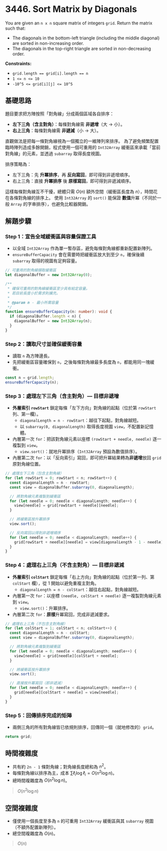 # 3446. Sort Matrix by Diagonals

You are given an `n x n` square matrix of integers `grid`. 
Return the matrix such that:

- The diagonals in the bottom-left triangle (including the middle diagonal) are sorted in non-increasing order.
- The diagonals in the top-right triangle are sorted in non-decreasing order.

**Constraints:**

- `grid.length == grid[i].length == n`
- `1 <= n <= 10`
- `-10^5 <= grid[i][j] <= 10^5`

## 基礎思路

題目要求把方陣按照「對角線」分成兩個區域各自排序：

- **左下三角（含主對角）**：每條對角線需 **非遞增**（大 -> 小）。
- **右上三角**：每條對角線需 **非遞減**（小 -> 大）。

直觀做法是把每一條對角線視為一個獨立的一維陣列來排序。
為了避免頻繁配置臨時陣列造成多餘開銷，程式使用一個可重用的 `Int32Array` 緩衝區來承載「當前對角線」的元素，並透過 `subarray` 取得長度視圖。

排序策略為：

- 左下三角：先 **升冪排序**，再 **反向寫回**，即可得到非遞增順序。
- 右上三角：直接 **升冪排序** 後 **原樣寫回**，即可得到非遞減順序。

這樣每條對角線互不干擾，總體只需 $O(n)$ 額外空間（緩衝區長度為 $n$），時間花在各條對角線的排序上。
使用 `Int32Array` 的 `sort()` 能保證 **數值**升冪（不同於一般 `Array` 的字串排序），也避免比較器開銷。

## 解題步驟

### Step 1：宣告全域緩衝區與容量保證工具

- 以全域 `Int32Array` 作為單一暫存區，避免每條對角線都重新配置新陣列。
- `ensureBufferCapacity` 會在需要時把緩衝區放大到至少 `n`，確保後續 `subarray` 取得的視圖有足夠容量。

```typescript
// 可重用的對角線擷取緩衝區
let diagonalBuffer = new Int32Array(0);

/**
 * 確保可重用的對角線緩衝區至少具有給定容量。
 * 若目前長度小於需求則擴充。
 *
 * @param n - 最小所需容量
 */
function ensureBufferCapacity(n: number): void {
  if (diagonalBuffer.length < n) {
    diagonalBuffer = new Int32Array(n);
  }
}
```

### Step 2：讀取尺寸並確保緩衝容量

- 讀取 `n` 為方陣邊長。
- 先把緩衝區容量確保到 `n`，之後每條對角線最多長度為 `n`，都能用同一塊緩衝。

```typescript
const n = grid.length;
ensureBufferCapacity(n);
```

### Step 3：處理左下三角（含主對角）— 目標非遞增

- **外層索引 `rowStart`** 鎖定每條「左下方向」對角線的起點（位於第 `rowStart` 列、第一欄）。
  - `diagonalLength = n - rowStart`：越往下起點，對角線越短。
  - 以 `subarray(0, diagonalLength)` 取得長度視圖 `view`，不配置新記憶體。
- 內層第一次 `for`：把該對角線元素以座標 `(rowStart + needle, needle)` 逐一複製到 `view`。
  - `view.sort()`：就地升冪排序（`Int32Array` 預設為數值排序）。
- 內層第二次 `for`：以「反向索引」寫回，即可把升冪結果轉為**非遞增**放回 `grid` 原對角線位置。

```typescript
// 處理左下三角（包含主對角線）
for (let rowStart = 0; rowStart < n; rowStart++) {
  const diagonalLength = n - rowStart;
  const view = diagonalBuffer.subarray(0, diagonalLength);

  // 將對角線元素複製到緩衝區
  for (let needle = 0; needle < diagonalLength; needle++) {
    view[needle] = grid[rowStart + needle][needle];
  }

  // 將緩衝區按升冪排序
  view.sort();

  // 反向寫回以得到非遞增順序
  for (let needle = 0; needle < diagonalLength; needle++) {
    grid[rowStart + needle][needle] = view[diagonalLength - 1 - needle];
  }
}
```

### Step 4：處理右上三角（不含主對角）— 目標非遞減

- **外層索引 `colStart`** 鎖定每條「右上方向」對角線的起點（位於第一列、第 `colStart` 欄），從 1 開始以避免重複主對角。
  - `diagonalLength = n - colStart`：越往右起點，對角線越短。
- 內層第一次 `for`：以座標 `(needle, colStart + needle)` 逐一複製對角線元素到 `view`。
  - `view.sort()`：升冪排序。
- 內層第二次 `for`：**原樣**升冪寫回，完成非遞減要求。

```typescript
// 處理右上三角（不包含主對角線）
for (let colStart = 1; colStart < n; colStart++) {
  const diagonalLength = n - colStart;
  const view = diagonalBuffer.subarray(0, diagonalLength);

  // 將對角線元素複製到緩衝區
  for (let needle = 0; needle < diagonalLength; needle++) {
    view[needle] = grid[needle][colStart + needle];
  }

  // 將緩衝區按升冪排序
  view.sort();

  // 直接按升冪寫回（即非遞減）
  for (let needle = 0; needle < diagonalLength; needle++) {
    grid[needle][colStart + needle] = view[needle];
  }
}
```

### Step 5：回傳排序完成的矩陣

- 兩側三角的所有對角線皆已依規則排序，回傳同一個（就地修改的）`grid`。

```typescript
return grid;
```

## 時間複雜度

- 共有約 `2n - 1` 條對角線；對角線長度總和為 $n^2$。
- 每條對角線以排序為主，成本 $\sum \ell_i \log \ell_i = O(n^2 \log n)$。
- 總時間複雜度為 $O(n^2 \log n)$。

> $O(n^2 \log n)$

## 空間複雜度

- 僅使用一個長度至多為 `n` 的可重用 `Int32Array` 緩衝區與其 `subarray` 視圖（不額外配置新陣列）。
- 總空間複雜度為 $O(n)$。

> $O(n)$
